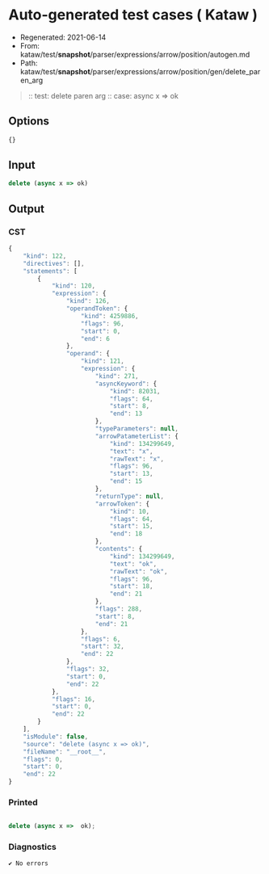# Auto-generated test cases ( Kataw )
- Regenerated: 2021-06-14
- From: kataw/test/__snapshot__/parser/expressions/arrow/position/autogen.md
- Path: kataw/test/__snapshot__/parser/expressions/arrow/position/gen/delete_paren_arg
> :: test: delete paren arg
> :: case: async x => ok
## Options

`````js
{}
`````
## Input

`````js
delete (async x => ok)
`````
## Output

### CST

```javascript
{
    "kind": 122,
    "directives": [],
    "statements": [
        {
            "kind": 120,
            "expression": {
                "kind": 126,
                "operandToken": {
                    "kind": 4259886,
                    "flags": 96,
                    "start": 0,
                    "end": 6
                },
                "operand": {
                    "kind": 121,
                    "expression": {
                        "kind": 271,
                        "asyncKeyword": {
                            "kind": 82031,
                            "flags": 64,
                            "start": 8,
                            "end": 13
                        },
                        "typeParameters": null,
                        "arrowPatameterList": {
                            "kind": 134299649,
                            "text": "x",
                            "rawText": "x",
                            "flags": 96,
                            "start": 13,
                            "end": 15
                        },
                        "returnType": null,
                        "arrowToken": {
                            "kind": 10,
                            "flags": 64,
                            "start": 15,
                            "end": 18
                        },
                        "contents": {
                            "kind": 134299649,
                            "text": "ok",
                            "rawText": "ok",
                            "flags": 96,
                            "start": 18,
                            "end": 21
                        },
                        "flags": 288,
                        "start": 8,
                        "end": 21
                    },
                    "flags": 6,
                    "start": 32,
                    "end": 22
                },
                "flags": 32,
                "start": 0,
                "end": 22
            },
            "flags": 16,
            "start": 0,
            "end": 22
        }
    ],
    "isModule": false,
    "source": "delete (async x => ok)",
    "fileName": "__root__",
    "flags": 0,
    "start": 0,
    "end": 22
}
```

### Printed

```javascript

delete (async x =>  ok);
```

### Diagnostics

```javascript
✔ No errors
```

